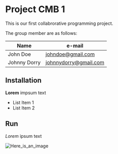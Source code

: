 # Project CMB 1
This is our first collabrorative programming project.

The group member are as follows:

|Name|e-mail|
|----|------|
|John Doe|johndoe@gmail.com|
|Johnny Dorry|johnnydorry@gmail.com|

## Installation

**Lorem** impsum text

- List Item 1
- List Item 2

## Run

*Lorem* ipsum text

![Here_is_an_image](https://www.monday.com/blog/wp-content/uploads/2021/06/cg45imeetz97Bi1aO7F7Hczm_okRzkD90cI_n85UntHmyphNEJH2J1DmAO1KPt0jjIPLAmCsKannpMIDta9armoNXipQOrsCRxDQPwBR7rjcawY6BD4-HxQDqxsgSQAFoA2LQfvT.png)

